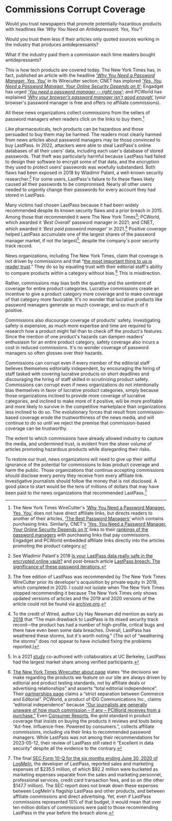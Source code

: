 # Commissions Corrupt Coverage

<!-- To grasp the severity of the problem consider the analog of pharmaceuticals. -->
Would you trust newspapers that promote potentially-hazardous products with headlines like ‘*Why You Need an Antidepressant. Yes, You*’?

Would you trust them less if their articles only quoted sources working in the industry that produces antidepressants?

What if the industry paid them a commission each time readers bought antidepressants?

This is how tech products are covered today. The New York Times has, in fact, published an article with the headline [‘*Why You Need a Password Manager. Yes, You*’](https://www.nytimes.com/2019/08/27/smarter-living/wirecutter/why-you-need-a-password-manager-yes-you.html) in its Wirecutter section; CNET has implored [‘*Yes, You Need a Password Manager. Your Online Security Depends on It*’](https://www.cnet.com/tech/services-and-software/yes-you-need-a-password-manager-your-online-security-depends-on-it/); Engadget has urged [‘*You need a password manager -- right now*’](https://www.engadget.com/2019-08-26-the-best-password-managers-compared.html); and PCWorld has explained [‘*Why your browser’s password manager isn’t good enough*’](https://www.pcworld.com/article/393979/why-your-browsers-password-manager-isnt-good-enough.html) (your browser's password manager is free and offers no affiliate commissions).

All these news organizations collect commissions from the sellers of password managers when readers click on the links to buy them.[^nyt-affiliate-links-are-indirect]

[^nyt-affiliate-links-are-indirect]: The New York Times WireCutter's [‘Why You Need a Password Manager. Yes, You’](https://www.nytimes.com/2019/08/27/smarter-living/wirecutter/why-you-need-a-password-manager-yes-you.html) does not have direct affiliate links, but directs readers to another of their articles, [‘The Best Password Managers’](https://www.nytimes.com/wirecutter/reviews/best-password-managers/) which contains purchasing links. Similarly, CNET's [‘Yes, You Need a Password Manager. Your Online Security Depends on It’](https://www.cnet.com/tech/services-and-software/yes-you-need-a-password-manager-your-online-security-depends-on-it/) links to their [rankings of the password managers](https://www.cnet.com/tech/services-and-software/best-password-manager/) with purchasing links that pay commissions. Engadget and PCWorld embedded affiliate links directly into the articles promoting the product category.

Like pharmaceuticals, tech products can be hazardous and those persuaded to buy them may be harmed. The readers most clearly harmed from news articles about password managers may be those convinced to buy LastPass. In 2022, attackers were able to steal LastPass's online databases of all their users' data, including each user's database of stored passwords. That theft was particularly harmful because LastPass had failed to design their software to encrypt some of that data, and the encryption they used to protect users' passwords was woefully substandard. Both flaws had been exposed in 2018 by Wladimir Palant, a well-known security researcher.[^lastpass-iterations] For some users, LastPass's failure to fix these flaws likely caused all their passwords to be compromised. Nearly all other users needed to urgently change their passwords for every account they had stored in LastPass.

Many victims had chosen LastPass because it had been widely recommended despite its known security flaws and a prior breach in 2015. Among those that recommended it were The New York Times[^nyt-lastpass-rec]; PCWorld, which awarded it ‘*Best Overall*’ password manager in 2021; and CNET, which awarded it ‘*Best paid password manager*’ in 2021.[^wired-notes-security] Positive coverage helped LastPass accumulate one of the largest shares of the password manager market, if not *the* largest[^lastpass-market-share], despite the company's poor security track record.
 <!-- Commissions surely helped drive that coverage. -->

[^nyt-lastpass-rec]: The free edition of LastPass was recommended by The New York Times WireCutter prior its developer's acquisition by private equity in 2019, which completed in 2020. I could not isolate when The New York Times stopped recommending it because The New York Times only shows updated versions of articles and the 2019 and 2020 versions of the article could not be found via [archive.org](archive.org).

News organizations, including The New York Times, claim that coverage is not driven by commissions and that “[the most important thing to us is reader trust](https://www.nytimes.com/wirecutter/about/).” They do so by equating trust with their editorial staff's ability to compare products *within* a category without bias.[^editorial-independence] This is misdirection.

Rather, commissions may bias both the quantity and the sentiment of coverage for entire product categories. Lucrative commissions create an incentive to give a product category more coverage and to make coverage of that category more favorable. It's no wonder that lucrative products like password managers generate so much coverage, and so much of it positive.

Commissions also discourage coverage of products' safety. Investigating safety is expensive, as much more expertise and time are required to research how a product might fail than to check off the product's features. Since the mention of one product's hazards can dampen readers' enthusiasm for an entire product category, safety coverage also incurs a cost in reduced commissions. It's no wonder coverage of password managers so often glosses over their hazards.

Commissions can corrupt even if every member of the editorial staff believes themselves editorially independent, by encouraging the hiring of staff tasked with covering lucrative products on short deadlines and discouraging the hiring of staff skilled in scrutinizing product safety. Commissions can corrupt even if news organizations do not intentionally bias themselves in favor of lucrative product categories, simply because those organizations inclined to provide more coverage of lucrative categories, and inclined to make more of it positive, will be more profitable and more likely to survive in the competitive marketplace than organizations less inclined to do so. The evolutionary forces that result from commission-based coverage erode the trustworthiness of the news media, and will continue to do so until we reject the premise that commission-based coverage can be trustworthy.

The extent to which commissions have already allowed industry to capture the media, and undermined trust, is evident from the sheer volume of articles promoting hazardous products while disregarding their risks.

To restore our trust, news organizations will need to give up their willful ignorance of the potential for commissions to bias product coverage and harm the public. Those organizations that continue accepting commissions should disclose every penny they receive from every affiliate link. Investigative journalists should follow the money that is not disclosed. A good place to start would be the tens of millions of dollars that may have been paid to the news organizations that recommended LastPass.[^money-flow]

[^editorial-independence]: [The New York Times Wirecutter about page](https://www.nytimes.com/wirecutter/about/) states “the decisions we make regarding the products we feature on our site are always driven by editorial and product testing standards, not by affiliate deals or advertising relationships” and asserts “total editorial independence”. Their [partnerships page](https://www.nytimes.com/wirecutter/partners/) claims a “strict separation between Commerce and Editorial”. PCWorld, a product of IDG Communications Inc., claims “editorial independence” because [“Our journalists are generally unaware of how much commission – if any – PCWorld receives from a purchase.”](https://www.pcworld.com/about/affiliate-link-policy) Even [Consumer Reports](https://www.consumerreports.org/), the gold standard in product coverage that insists on buying the products it reviews and touts being “Ad-free. Influence-free. Powered by consumers.”, collects affiliate commissions, including via their links to recommended password managers. While LastPass was not among their recommendations for 2023-05-12, their review of LastPass still rated it “Excellent in data security” despite all the evidence to the contrary.


[^lastpass-market-share]: In a 2021 [study](https://dash.harvard.edu/handle/1/37374029) co-authored with collaborators at UC Berkeley, LastPass had the largest market share among verified participants.

[^lastpass-iterations]: See Wladimir Palant's 2018 [Is your LastPass data really safe in the encrypted online vault?](https://palant.info/2018/07/09/is-your-lastpass-data-really-safe-in-the-encrypted-online-vault/) and post-breach article [LastPass breach: The significance of these password iterations](https://palant.info/2022/12/28/lastpass-breach-the-significance-of-these-password-iterations/),

[^lastpass-best]: Contact me for archival copies of both articles if necessary. At the time of writing, the [PCWorld article](https://www.pcworld.com/article/393979/why-your-browsers-password-manager-isnt-good-enough.html) was still online with the recommendation unchanged and the [CNET article was available via the Internet Archive](https://web.archive.org/web/20210707100536/https://www.cnet.com/tech/services-and-software/best-password-manager/).

[^wired-notes-security]: To the credit of Wired, author Lily Hay Newman did mention as early as [2018](https://web.archive.org/web/20200612063257/https://www.wired.com/story/password-manager-autofill-ad-tech-privacy/) that “The main drawback to LastPass is its mixed security track record—the product has had a number of high-profile, critical bugs and there have even been some data breaches. Overall, LastPass has weathered these storms, but it's worth noting.” (The act of “weathering the storms” does not appear to have included fixing the problems reported.)

[^money-flow]: The final [SEC Form 10-Q for the six months ending June 30, 2020 of LogMeIn](https://www.sec.gov/ix?doc=/Archives/edgar/data/0001420302/000156459020034298/logm-10q_20200630.htm), the developer of LastPass, reported sales and marketing expenses of \$235.5 million, of which \$92.2 million were bucketed as marketing expenses separate from the sales and marketing personnel, professional services, credit card transaction fees, and so on (the other \$147.7 million). The SEC report does not break down these expenses between LogMeIn's flagship LastPass and other products, and between affiliate commissions and direct advertising. Yet, even if LastPass commissions represented 10\% of that budget, it would mean that over ten million dollars of commissions were paid to those recommending LastPass in the year before the breach alone.
